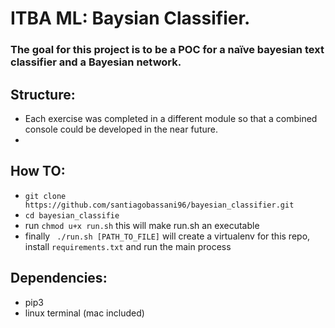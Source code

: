 # ITBA ML: Baysian Classifier.
### The goal for this project is to be a POC for a naïve bayesian text classifier and a Bayesian network.

## Structure:
* Each exercise was completed in a different module so that a combined console could be developed in the near future.
* 

## How TO:
- `git clone https://github.com/santiagobassani96/bayesian_classifier.git`
-  `cd bayesian_classifie`
- run  `chmod u+x run.sh` this will make run.sh an executable
- finally ` ./run.sh [PATH_TO_FILE]` will create a virtualenv for this repo, install `requirements.txt` and run the main process



## Dependencies:
* pip3
* linux terminal (mac included)

